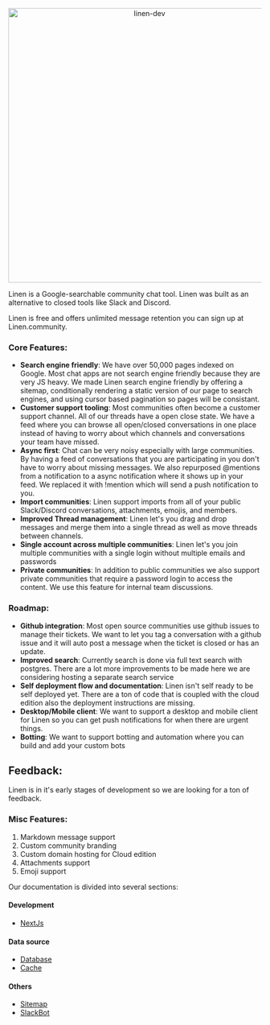 <p align="center">
  <a href="https://linen.dev/">
    <img alt="linen-dev" src="https://d2mu86a8belxbg.cloudfront.net/logos/linen-black-logo.svg" width="546">
  </a>
</p>

Linen is a Google-searchable community chat tool. Linen was built as an alternative to closed tools like Slack and Discord.

Linen is free and offers unlimited message retention you can sign up at Linen.community.

### Core Features:

- **Search engine friendly**: We have over 50,000 pages indexed on Google. Most chat apps are not search engine friendly because they are very JS heavy. We made Linen search engine friendly by offering a sitemap, conditionally rendering a static version of our page to search engines, and using cursor based pagination so pages will be consistant.
- **Customer support tooling**: Most communities often become a customer support channel. All of our threads have a open close state. We have a feed where you can browse all open/closed conversations in one place instead of having to worry about which channels and conversations your team have missed.
- **Async first**: Chat can be very noisy especially with large communities. By having a feed of conversations that you are participating in you don't have to worry about missing messages. We also repurposed @mentions from a notification to a async notification where it shows up in your feed. We replaced it with !mention which will send a push notification to you. 
- **Import communities**: Linen support imports from all of your public Slack/Discord conversations, attachments, emojis, and members.
- **Improved Thread management**: Linen let's you drag and drop messages and merge them into a single thread as well as move threads between channels.
- **Single account across multiple communities**: Linen let's you join multiple communities with a single login without multiple emails and passwords
- **Private communities**: In addition to public communities we also support private communities that require a password login to access the content. We use this feature for internal team discussions.

### Roadmap:
- **Github integration**: Most open source communities use github issues to manage their tickets. We want to let you tag a conversation with a github issue and it will auto post a message when the ticket is closed or has an update.
- **Improved search**: Currently search is done via full text search with postgres. There are a lot more improvements to be made here we are considering hosting a separate search service
- **Self deployment flow and documentation**: Linen isn't self ready to be self deployed yet. There are a ton of code that is coupled with the cloud edition also the deployment instructions are missing.
- **Desktop/Mobile client**: We want to support a desktop and mobile client for Linen so you can get push notifications for when there are urgent things.
- **Botting**: We want to support botting and automation where you can build and add your custom bots

## Feedback:
Linen is in it's early stages of development so we are looking for a ton of feedback.

### Misc Features:
1. Markdown message support
2. Custom community branding
3. Custom domain hosting for Cloud edition
4. Attachments support
5. Emoji support

Our documentation is divided into several sections:

#### Development

- [NextJs](./docs/nextjs.md)

#### Data source

- [Database](./docs/database.md)
- [Cache](./docs/cache.md)

#### Others

- [Sitemap](./docs/sitemap.md)
- [SlackBot](./docs/slack-app.md)
